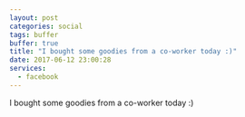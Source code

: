```yaml
---
layout: post
categories: social
tags: buffer
buffer: true
title: "I bought some goodies from a co-worker today :)"
date: 2017-06-12 23:00:28
services: 
  - facebook
---
```

I bought some goodies from a co-worker today :)
